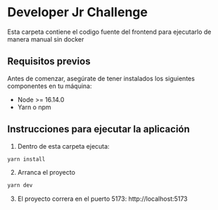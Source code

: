 # Developer Jr Challenge

Esta carpeta contiene el codigo fuente del frontend para ejecutarlo de manera manual sin docker

## Requisitos previos

Antes de comenzar, asegúrate de tener instalados los siguientes componentes en tu máquina:

- Node >= 16.14.0
- Yarn o npm

## Instrucciones para ejecutar la aplicación

1. Dentro de esta carpeta ejecuta:

```bash
yarn install
```

2. Arranca el proyecto
```bash
yarn dev
```

3. El proyecto correra en el puerto 5173: http://localhost:5173


